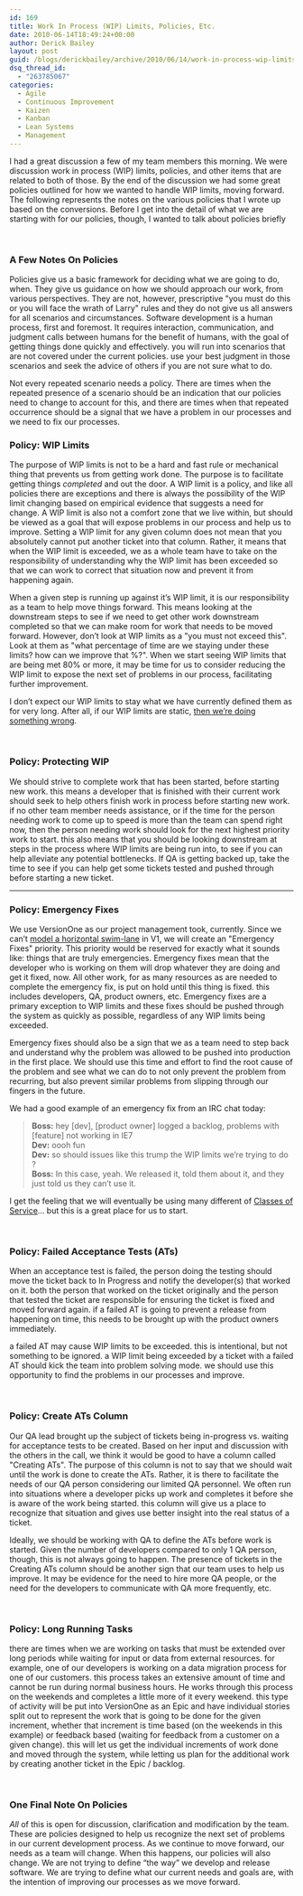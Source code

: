 ```yaml
---
id: 169
title: Work In Process (WIP) Limits, Policies, Etc.
date: 2010-06-14T18:49:24+00:00
author: Derick Bailey
layout: post
guid: /blogs/derickbailey/archive/2010/06/14/work-in-process-wip-limits-policies-etc.aspx
dsq_thread_id:
  - "263785067"
categories:
  - Agile
  - Continuous Improvement
  - Kaizen
  - Kanban
  - Lean Systems
  - Management
---
```

I had a great discussion a few of my team members this morning. We were discussion work in process (WIP) limits, policies, and other items that are related to both of those. By the end of the discussion we had some great policies outlined for how we wanted to handle WIP limits, moving forward. The following represents the notes on the various policies that I wrote up based on the conversions. Before I get into the detail of what we are starting with for our policies, though, I wanted to talk about policies briefly

&#160;

### **A Few Notes On Policies**

Policies give us a basic framework for deciding what we are going to do, when. They give us guidance on how we should approach our work, from various perspectives. They are not, however, prescriptive "you must do this or you will face the wrath of Larry" rules and they do not give us all answers for all scenarios and circumstances. Software development is a human process, first and foremost. It requires interaction, communication, and judgment calls between humans for the benefit of humans, with the goal of getting things done quickly and effectively. you will run into scenarios that are not covered under the current policies. use your best judgment in those scenarios and seek the advice of others if you are not sure what to do. 

Not every repeated scenario needs a policy. There are times when the repeated presence of a scenario should be an indication that our policies need to change to account for this, and there are times when that repeated occurrence should be a signal that we have a problem in our processes and we need to fix our processes. 

### **Policy: WIP Limits**

The purpose of WIP limits is not to be a hard and fast rule or mechanical thing that prevents us from getting work done. The purpose is to facilitate getting things _completed_ and out the door. A WIP limit is a policy, and like all policies there are exceptions and there is always the possibility of the WIP limit changing based on empirical evidence that suggests a need for change. A WIP limit is also not a comfort zone that we live within, but should be viewed as a goal that will expose problems in our process and help us to improve. Setting a WIP limit for any given column does not mean that you absolutely cannot put another ticket into that column. Rather, it means that when the WIP limit is exceeded, we as a whole team have to take on the responsibility of understanding why the WIP limit has been exceeded so that we can work to correct that situation now and prevent it from happening again.

When a given step is running up against it&#8217;s WIP limit, it is our responsibility as a team to help move things forward. This means looking at the downstream steps to see if we need to get other work downstream completed so that we can make room for work that needs to be moved forward. However, don&#8217;t look at WIP limits as a "you must not exceed this". Look at them as "what percentage of time are we staying under these limits? how can we improve that %?". When we start seeing WIP limits that are being met 80% or more, it may be time for us to consider reducing the WIP limit to expose the next set of problems in our process, facilitating further improvement.

I don’t expect our WIP limits to stay what we have currently defined them as for very long. After all, if our WIP limits are static, [then we’re doing something wrong](http://www.lostechies.com/blogs/derickbailey/archive/2010/01/30/the-purpose-of-kanban-is-to-eliminate-the-kanban.aspx).

&#160;

### **Policy: Protecting WIP**

We should strive to complete work that has been started, before starting new work. this means a developer that is finished with their current work should seek to help others finish work in process before starting new work. if no other team member needs assistance, or if the time for the person needing work to come up to speed is more than the team can spend right now, then the person needing work should look for the next highest priority work to start. this also means that you should be looking downstream at steps in the process where WIP limits are being run into, to see if you can help alleviate any potential bottlenecks. If QA is getting backed up, take the time to see if you can help get some tickets tested and pushed through before starting a new ticket.

****

### **Policy: Emergency Fixes**

We use VersionOne as our project management took, currently. Since we can’t [model a horizontal swim-lane](http://www.lostechies.com/blogs/derickbailey/archive/2008/12/19/kanban-in-software-development-part-3-andon-and-jidoka-handling-bugs-and-emergency-fixes-in-kanban.aspx) in V1, we will create an "Emergency Fixes" priority. This priority would be reserved for exactly what it sounds like: things that are truly emergencies. Emergency fixes mean that the developer who is working on them will drop whatever they are doing and get it fixed, now. All other work, for as many resources as are needed to complete the emergency fix, is put on hold until this thing is fixed. this includes developers, QA, product owners, etc. Emergency fixes are a primary exception to WIP limits and these fixes should be pushed through the system as quickly as possible, regardless of any WIP limits being exceeded. 

Emergency fixes should also be a sign that we as a team need to step back and understand why the problem was allowed to be pushed into production in the first place. We should use this time and effort to find the root cause of the problem and see what we can do to not only prevent the problem from recurring, but also prevent similar problems from slipping through our fingers in the future.

We had a good example of an emergency fix from an IRC chat today:

> **Boss:** hey [dev], [product owner] logged a backlog, problems with [feature] not working in IE7   
> **Dev:** oooh fun   
> **Dev:** so should issues like this trump the WIP limits we&#8217;re trying to do ?   
> **Boss:** In this case, yeah. We released it, told them about it, and they just told us they can&#8217;t use it.

I get the feeling that we will eventually be using many different of [Classes of Service](http://www.dennisstevens.com/2010/06/14/kanban-what-are-classes-of-service-and-why-should-you-care/)… but this is a great place for us to start.

&#160;

### **Policy: Failed Acceptance Tests (ATs)**

When an acceptance test is failed, the person doing the testing should move the ticket back to In Progress and notify the developer(s) that worked on it. both the person that worked on the ticket originally and the person that tested the ticket are responsible for ensuring the ticket is fixed and moved forward again. if a failed AT is going to prevent a release from happening on time, this needs to be brought up with the product owners immediately. 

a failed AT may cause WIP limits to be exceeded. this is intentional, but not something to be ignored. a WIP limit being exceeded by a ticket with a failed AT should kick the team into problem solving mode. we should use this opportunity to find the problems in our processes and improve.

&#160;

### **Policy: Create ATs Column**

Our QA lead brought up the subject of tickets being in-progress vs. waiting for acceptance tests to be created. Based on her input and discussion with the others in the call, we think it would be good to have a column called "Creating ATs". The purpose of this column is not to say that we should wait until the work is done to create the ATs. Rather, it is there to facilitate the needs of our QA person considering our limited QA personnel. We often run into situations where a developer picks up work and completes it before she is aware of the work being started. this column will give us a place to recognize that situation and gives use better insight into the real status of a ticket.&#160; 

Ideally, we should be working with QA to define the ATs before work is started. Given the number of developers compared to only 1 QA person, though, this is not always going to happen. The presence of tickets in the Creating ATs column should be another sign that our team uses to help us improve. It may be evidence for the need to hire more QA people, or the need for the developers to communicate with QA more frequently, etc.

&#160;

### **Policy: Long Running Tasks**

there are times when we are working on tasks that must be extended over long periods while waiting for input or data from external resources. for example, one of our developers is working on a data migration process for one of our customers. this process takes an extensive amount of time and cannot be run during normal business hours. He works through this process on the weekends and completes a little more of it every weekend. this type of activity will be put into VersionOne as an Epic and have individual stories split out to represent the work that is going to be done for the given increment, whether that increment is time based (on the weekends in this example) or feedback based (waiting for feedback from a customer on a given change). this will let us get the individual increments of work done and moved through the system, while letting us plan for the additional work by creating another ticket in the Epic / backlog.

&#160;

### One Final Note On Policies

_All_ of this is open for discussion, clarification and modification by the team. These are policies designed to help us recognize the next set of problems in our current development process. As we continue to move forward, our needs as a team will change. When this happens, our policies will also change. We are not trying to define “the way” we develop and release software. We are trying to define what our current needs and goals are, with the intention of improving our processes as we move forward.